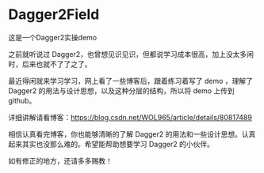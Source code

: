 # Dagger2Field
这是一个Dagger2实操demo

之前就听说过 Dagger2，也曾想见识见识，但都说学习成本很高，加上没太多闲时，后来也就不了了之了。

最近得闲就来学习学习，网上看了一些博客后，跟着练习着写了 demo ，理解了 Dagger2 的用法与设计思想，以及这种分层的结构，所以将 demo 上传到 github。

详细讲解请看博客：https://blog.csdn.net/WOL965/article/details/80817489

相信认真看完博客，你也能够清晰的了解 Dagger2 的用法和一些设计思想。认真起来其实也没那么难的。希望能帮助想要学习 Dagger2 的小伙伴。

如有修正的地方，还请多多赐教！

